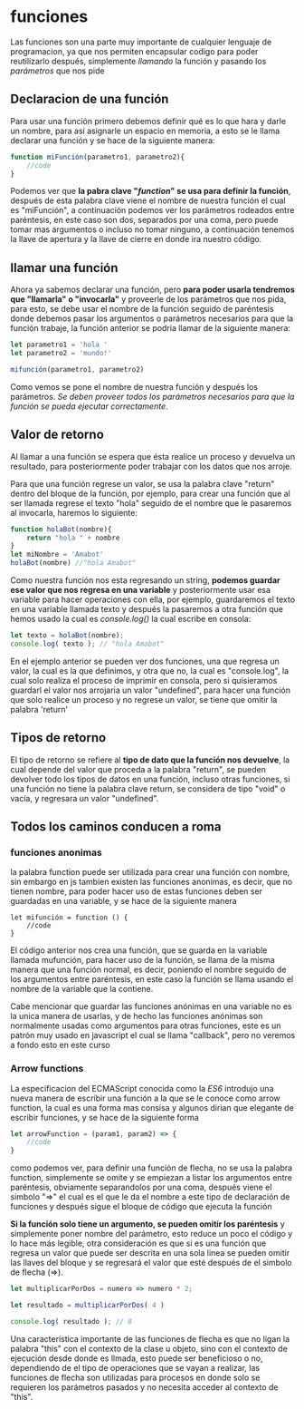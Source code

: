 # funciones

Las funciones son una parte muy importante de cualquier lenguaje de programacion, ya que nos permiten encapsular codigo para poder reutilizarlo después, simplemente *llamando* la función y pasando los *parámetros* que nos pide

## Declaracion de una función
Para usar una función primero debemos definir qué es lo que hara y darle un nombre, para así asignarle un espacio en memoria, a esto se le llama declarar una función y se hace de la siguiente manera:

```js
function miFunción(parametro1, parametro2){
	//code
}
```

Podemos ver que **la pabra clave "*function*" se usa para definir la función**, después de esta palabra clave viene el nombre de nuestra función el cual es "miFunción", a continuación podemos ver los parámetros rodeados entre paréntesis, en este caso son dos, separados  por una coma, pero puede tomar mas argumentos o incluso no tomar ninguno, a continuación tenemos la llave de apertura y la llave de cierre en donde ira nuestro código.


## llamar una función
Ahora ya sabemos declarar una función, pero **para poder usarla tendremos que "llamarla" o "invocarla"** y proveerle de los parámetros que nos pida, para esto, se debe usar el nombre de la función seguido de paréntesis donde debemos pasar los argumentos o parámetros necesarios para que la función trabaje, la función anterior se podria llamar de la siguiente manera:

```js
let parametro1 = 'hola '
let parametro2 = 'mundo!'

mifunción(parametro1, parametro2)
```

Como vemos se pone el nombre de nuestra función y después los parámetros. *Se deben proveer todos los parámetros necesarios para que la función se pueda ejecutar correctamente*.


## Valor de retorno

Al llamar a una función se espera que ésta realice un proceso y devuelva un resultado, para posteriormente poder trabajar con los datos que nos arroje.

Para que una función regrese un valor, se usa la palabra clave "return" dentro del bloque de la función, por ejemplo, para crear una función que al ser llamada regrese el texto "hola" seguido de el nombre que le pasaremos al invocarla, haremos lo siguiente:

```js
function holaBot(nombre){
	return "hola " + nombre
}
let miNombre = 'Amabot'
holaBot(nombre) //"hola Amabot"
```

Como nuestra función nos esta regresando un string, **podemos guardar ese valor que nos regresa en una variable** y posteriormente usar esa variable para hacer operaciones con ella, por ejemplo, guardaremos el texto en una variable llamada texto y después la pasaremos a otra función que hemos usado la cual es *console.log()* la cual escribe en consola:
```js
let texto = holaBot(nombre);
console.log( texto ); // "hola Amabot"
```

En el ejemplo anterior se pueden ver dos funciones, una que regresa un valor, la cual es la que definimos, y otra que no, la cual es "console.log", la cual solo realiza el proceso de imprimir en consola, pero si quisieramos guardarl el valor nos arrojaria un valor "undefined", para hacer una función que solo realice un proceso y no regrese un valor, se tiene que omitir la palabra 'return'

## Tipos de retorno

El tipo de retorno se refiere al **tipo de dato que la función nos devuelve**, la cual depende del valor que proceda a la palabra "return", se pueden devolver todo los tipos de datos en una función, incluso otras funciones, si una función no tiene la palabra clave return, se considera de tipo "void" o vacía, y regresara un valor "undefined".




## Todos los caminos conducen a roma

### funciones anonimas
la palabra function puede ser utilizada para crear una función con nombre, sin embargo en js tambien existen las funciones anonimas, es decir, que no tienen nombre, para poder hacer uso de estas funciones deben ser guardadas en una variable, y se hace de la siguiente manera
```
let mifunción = function () {
	//code
}
```
El código anterior nos crea una función, que se guarda en la variable llamada mufunción, para hacer uso de la función, se llama de la misma manera que una función normal, es decir, poniendo el nombre seguido de los argumentos entre paréntesis, en este caso la función se llama usando el nombre de la variable que la contiene.

Cabe mencionar que guardar las funciones anónimas en una variable no es la unica manera de usarlas, y de hecho las funciones anónimas son normalmente usadas como argumentos para otras funciones, este es un patrón muy usado en javascript el cual se llama "callback", pero no veremos a fondo esto en este curso

### Arrow functions

La especificacion del ECMAScript conocida como la *ES6* introdujo una nueva manera de escribir una función a la que se le conoce como arrow function, la cual es una forma mas consisa y algunos dirian que elegante de escribir funciones, y se hace de la siguiente forma
```js
let arrowFunction = (param1, param2) => { 
	//code
}
```
como podemos ver, para definir una función de flecha, no se usa la palabra function, simplemente se omite y se empiezan a listar los argumentos entre paréntesis, obviamente separandolos por una coma, después viene el simbolo "=>" el cual es el que le da el nombre a este tipo de declaración de funciones y después sigue el bloque de código que ejecuta la función

**Si la función solo tiene un argumento, se pueden omitir los paréntesis** y simplemente poner nombre del parámetro, esto reduce un poco el código y lo hace más legible, otra consideración es que si es una función que regresa un valor que puede ser descrita en una sola linea se pueden omitir las llaves del bloque y se regresará el valor que esté después de el simbolo de flecha (=>).

```js
let multiplicarPorDos = numero => numero * 2;

let resultado = multiplicarPorDos( 4 )

console.log( resultado ); // 8
```

Una característica importante de las funciones de flecha es que no ligan la palabra "this" con el contexto de la clase u objeto, sino con el contexto de ejecución desde donde es llmada, esto puede ser beneficioso o no, dependiendo de el tipo de operaciones que se vayan a realizar, las funciones de flecha son utilizadas para procesos en donde solo se requieren los parámetros pasados y no necesita acceder al contexto de "this".


